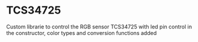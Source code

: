 # TCS34725
Custom librarie to control the RGB sensor TCS34725 with led pin control in the constructor, color types and conversion functions added

